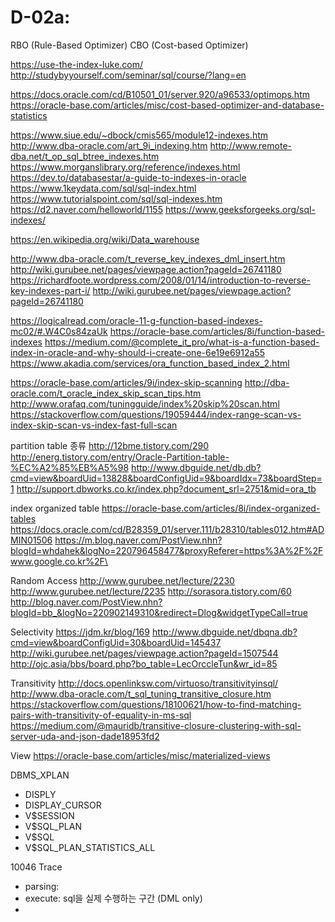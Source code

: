 # D-02a:

RBO (Rule-Based Optimizer)
CBO (Cost-based Optimizer)


https://use-the-index-luke.com/
http://studybyyourself.com/seminar/sql/course/?lang=en

https://docs.oracle.com/cd/B10501_01/server.920/a96533/optimops.htm
https://oracle-base.com/articles/misc/cost-based-optimizer-and-database-statistics


https://www.siue.edu/~dbock/cmis565/module12-indexes.htm
http://www.dba-oracle.com/art_9i_indexing.htm
http://www.remote-dba.net/t_op_sql_btree_indexes.htm
https://www.morganslibrary.org/reference/indexes.html
https://dev.to/databasestar/a-guide-to-indexes-in-oracle
https://www.1keydata.com/sql/sql-index.html
https://www.tutorialspoint.com/sql/sql-indexes.htm
https://d2.naver.com/helloworld/1155
https://www.geeksforgeeks.org/sql-indexes/


https://en.wikipedia.org/wiki/Data_warehouse

http://www.dba-oracle.com/t_reverse_key_indexes_dml_insert.htm
http://wiki.gurubee.net/pages/viewpage.action?pageId=26741180
https://richardfoote.wordpress.com/2008/01/14/introduction-to-reverse-key-indexes-part-i/
http://wiki.gurubee.net/pages/viewpage.action?pageId=26741180

https://logicalread.com/oracle-11-g-function-based-indexes-mc02/#.W4C0s84zaUk
https://oracle-base.com/articles/8i/function-based-indexes
https://medium.com/@complete_it_pro/what-is-a-function-based-index-in-oracle-and-why-should-i-create-one-6e19e6912a55
https://www.akadia.com/services/ora_function_based_index_2.html

https://oracle-base.com/articles/9i/index-skip-scanning
http://dba-oracle.com/t_oracle_index_skip_scan_tips.htm
http://www.orafaq.com/tuningguide/index%20skip%20scan.html
https://stackoverflow.com/questions/19059444/index-range-scan-vs-index-skip-scan-vs-index-fast-full-scan

partition table 종류
http://12bme.tistory.com/290
http://energ.tistory.com/entry/Oracle-Partition-table-%EC%A2%85%EB%A5%98
http://www.dbguide.net/db.db?cmd=view&boardUid=13828&boardConfigUid=9&boardIdx=73&boardStep=1
http://support.dbworks.co.kr/index.php?document_srl=2751&mid=ora_tb

index organized table
https://oracle-base.com/articles/8i/index-organized-tables
https://docs.oracle.com/cd/B28359_01/server.111/b28310/tables012.htm#ADMIN01506
https://m.blog.naver.com/PostView.nhn?blogId=whdahek&logNo=220796458477&proxyReferer=https%3A%2F%2Fwww.google.co.kr%2F\

Random Access
http://www.gurubee.net/lecture/2230
http://www.gurubee.net/lecture/2235
http://sorasora.tistory.com/60
http://blog.naver.com/PostView.nhn?blogId=bb_&logNo=220902149310&redirect=Dlog&widgetTypeCall=true

Selectivity
https://jdm.kr/blog/169
http://www.dbguide.net/dbqna.db?cmd=view&boardConfigUid=30&boardUid=145437
http://wiki.gurubee.net/pages/viewpage.action?pageId=1507544
http://ojc.asia/bbs/board.php?bo_table=LecOrccleTun&wr_id=85

Transitivity
http://docs.openlinksw.com/virtuoso/transitivityinsql/
http://www.dba-oracle.com/t_sql_tuning_transitive_closure.htm
https://stackoverflow.com/questions/18100621/how-to-find-matching-pairs-with-transitivity-of-equality-in-ms-sql
https://medium.com/@mauridb/transitive-closure-clustering-with-sql-server-uda-and-json-dade18953fd2

View
https://oracle-base.com/articles/misc/materialized-views


DBMS_XPLAN
 - DISPLY
 - DISPLAY_CURSOR
 - V$SESSION
 - V$SQL_PLAN
 - V$SQL
 - V$SQL_PLAN_STATISTICS_ALL

10046 Trace
 - parsing: 
 - execute: sql을 실제 수행하는 구간 (DML only)
 - 
